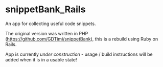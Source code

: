 # snippetBank_Rails
An app for collecting useful code snippets.

The original version was written in PHP (https://github.com/GDTimi/snippetBank), this is a rebuild using Ruby on Rails.

App is currently _under construction_ - usage / build instructions will be added when it is in a usable state!
